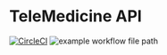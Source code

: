 # TeleMedicine API

[![CircleCI](https://circleci.com/gh/remiljw/telemedicine.svg?style=svg)](https://circleci.com/gh/remiljw/telemedicine)
![example workflow file path](https://github.com/remiljw/telemedicine/workflows/.github/workflows/Django.yml/badge.svg)
